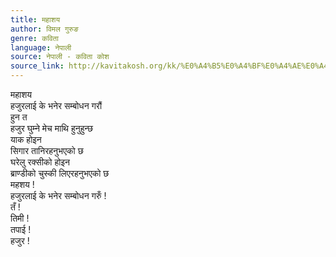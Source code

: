 ```yaml
---
title: महाशय
author: विमल गुरुङ
genre: कविता
language: नेपाली
source: नेपाली - कविता कोश
source_link: http://kavitakosh.org/kk/%E0%A4%B5%E0%A4%BF%E0%A4%AE%E0%A4%B2_%E0%A4%97%E0%A5%81%E0%A4%B0%E0%A5%81%E0%A4%99
---
```


महाशय  
हजुरलाई के भनेर सम्बोधन गरौं  
हुन त  
हजुर घुम्ने मेच माथि हुनुहुन्छ  
याक होइन  
सिगार तानिरहनुभएको छ  
घरेलु रक्सीको होइन  
ब्राण्डीको चुस्की लिएरहनुभएको छ  
महशय !  
हजुरलाई के भनेर सम्बोधन गरुँ !  
तँ !  
तिमी !  
तपाई !  
हजुर !

